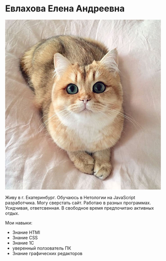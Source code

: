# Евлахова Елена Андреевна

![Мое фото](/img/%D0%BA%D0%BE%D1%82%D0%B8%D0%BA.jpg)

 Живу в г. Екатеринбург. Обучаюсь в Нетологии на JavaScript разработчика. Могу сверстать сайт. Работаю в разных программах. Усидчивая, ответсвенная. В свободное время предпочитаю активных отдых.

Мои навыки:
- Знание HTMl
- Знание  CSS
- Знание 1C
- уверенный ползователь ПК
- Знание графических редакторов